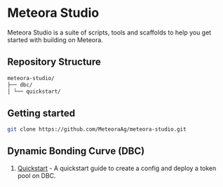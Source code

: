 # Meteora Studio

Meteora Studio is a suite of scripts, tools and scaffolds to help you get started with building on Meteora.

## Repository Structure

```bash
meteora-studio/
├── dbc/
│ └── quickstart/
```

## Getting started

```bash
git clone https://github.com/MeteoraAg/meteora-studio.git
```



## Dynamic Bonding Curve (DBC)

1. [Quickstart](dbc/quickstart/README.md) - A quickstart guide to create a config and deploy a token pool on DBC.


